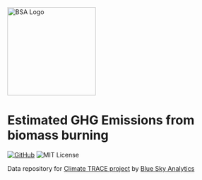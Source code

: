 <img src="https://blueskyhq.cdn.prismic.io/blueskyhq/4cc1c696-9709-4c30-9b45-bdae0361f961_logo.svg"  style="width:200px" alt="BSA Logo"/>

# Estimated GHG Emissions from biomass burning

[![GitHub][github-badge]][github]
![MIT License][]


[github]: https://github.com/blueskyanalytics/GHG-emissions
[github-badge]: https://badgen.net/badge/-/github?icon=github&label
[mit license]: https://badgen.net/badge/license/MIT/blue

Data repository for [Climate TRACE project](https://www.climatetrace.org/) by [Blue Sky Analytics](https://blueskyhq.io/)

